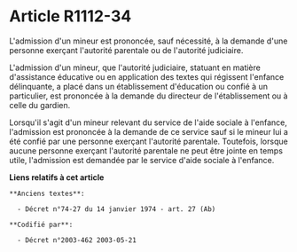 # Article R1112-34

L'admission d'un mineur est prononcée, sauf nécessité, à la demande d'une personne exerçant l'autorité parentale ou de
l'autorité judiciaire.

L'admission d'un mineur, que l'autorité judiciaire, statuant en matière d'assistance éducative ou en application des textes
qui régissent l'enfance délinquante, a placé dans un établissement d'éducation ou confié à un particulier, est prononcée à la
demande du directeur de l'établissement ou à celle du gardien.

Lorsqu'il s'agit d'un mineur relevant du service de l'aide sociale à l'enfance, l'admission est prononcée à la demande de ce
service sauf si le mineur lui a été confié par une personne exerçant l'autorité parentale. Toutefois, lorsque aucune personne
exerçant l'autorité parentale ne peut être jointe en temps utile, l'admission est demandée par le service d'aide sociale à
l'enfance.

**Liens relatifs à cet article**

	**Anciens textes**:

	  - Décret n°74-27 du 14 janvier 1974 - art. 27 (Ab)

	**Codifié par**:

	  - Décret n°2003-462 2003-05-21
